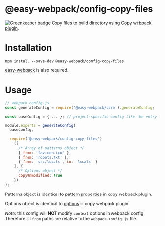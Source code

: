 # @easy-webpack/config-copy-files

[![Greenkeeper badge](https://badges.greenkeeper.io/easy-webpack/config-copy-files.svg)](https://greenkeeper.io/)
Copy files to build directory using [Copy webpack plugin](https://github.com/kevlened/copy-webpack-plugin).

# Installation
```
npm install --save-dev @easy-webpack/config-copy-files
```
[easy-webpack](https://github.com/easy-webpack/core) is also required.

# Usage
```js
// webpack.config.js
const generateConfig = require('@easy-webpack/core').generateConfig;

const baseConfig = { ... }; // project-specific config like the entry file

module.exports = generateConfig(
  baseConfig,

  require('@easy-webpack/config-copy-files')
    ([
      /* Array of patterns object */
      { from: 'favicon.ico' },
      { from: 'robots.txt' },
      { from: 'src/locals', to: 'locals' }
    ], {
      /* Options object */
      copyUnmodified: true
    })
);
```

Patterns object is identical to [pattern properties](https://github.com/kevlened/copy-webpack-plugin#pattern-properties) in copy webpack plugin.

Options object is identical to [options](https://github.com/kevlened/copy-webpack-plugin#available-options) in copy webpack plugin.

_Note_: this config will __NOT__ modify `context` options in webpack config.
Therefore all `from` paths are relative to the `webpack.config.js` file.   